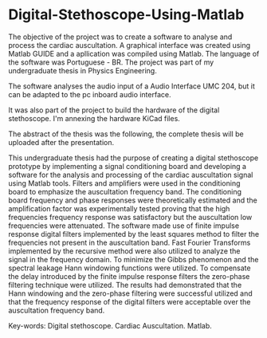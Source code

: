 # Digital-Stethoscope-Using-Matlab

The objective of the project was to create a software to analyse and process the cardiac auscultation. A graphical interface was created using Matlab GUIDE and a apllication was compiled using Matlab. The language of the software was Portuguese - BR.  The project was part of my undergraduate thesis in Physics Engineering. 

The software analyses the audio input of a Audio Interface UMC 204, but it can be adapted to the pc inboard audio interface. 

It was also part of the project to build the hardware of the digital stethoscope. I'm annexing the hardware KiCad files.

The abstract of the thesis was the following, the complete thesis will be uploaded after the presentation. 

This undergraduate thesis had the purpose of creating a digital stethoscope prototype by implementing a signal conditioning board and developing a software for the analysis and processing of the cardiac auscultation signal using Matlab tools. Filters and amplifiers were used in the conditioning board to emphasize the auscultation frequency band. The conditioning board frequency and phase responses were theoretically estimated and the amplification factor was experimentally tested proving that the high frequencies frequency response was satisfactory but the auscultation low frequencies were attenuated. The software made use of finite impulse response digital filters implemented by the least squares method to filter the frequencies not present in the auscultation band. Fast Fourier Transforms implemented by the recursive method were also utilized to analyze the signal in the frequency domain. To minimize the Gibbs phenomenon and the spectral leakage Hann windowing functions were utilized. To compensate the delay introduced by the finite impulse response filters the zero-phase filtering technique were utilized. The results had demonstrated that the Hann windowing and the zero-phase filtering were successful utilized and that the frequency response of the digital filters were acceptable over the auscultation frequency band.

Key-words: Digital stethoscope. Cardiac Auscultation. Matlab. 
